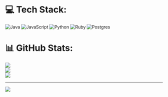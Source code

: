 
# 💻 Tech Stack:
![Java](https://img.shields.io/badge/java-%23ED8B00.svg?style=for-the-badge&logo=openjdk&logoColor=white) ![JavaScript](https://img.shields.io/badge/javascript-%23323330.svg?style=for-the-badge&logo=javascript&logoColor=%23F7DF1E) ![Python](https://img.shields.io/badge/python-3670A0?style=for-the-badge&logo=python&logoColor=ffdd54) ![Ruby](https://img.shields.io/badge/ruby-%23CC342D.svg?style=for-the-badge&logo=ruby&logoColor=white) ![Postgres](https://img.shields.io/badge/postgres-%23316192.svg?style=for-the-badge&logo=postgresql&logoColor=white)
# 📊 GitHub Stats:
![](https://github-readme-stats.vercel.app/api?username=AmanuelBerhane&theme=dark&hide_border=true&include_all_commits=true&count_private=true)<br/>
![](https://nirzak-streak-stats.vercel.app/?user=AmanuelBerhane&theme=dark&hide_border=true)<br/>
![](https://github-readme-stats.vercel.app/api/top-langs/?username=AmanuelBerhane&theme=dark&hide_border=true&include_all_commits=true&count_private=true&layout=compact)

---
[![](https://visitcount.itsvg.in/api?id=AmanuelBerhane&icon=0&color=0)](https://visitcount.itsvg.in)

<!-- Proudly created with GPRM ( https://gprm.itsvg.in ) -->
